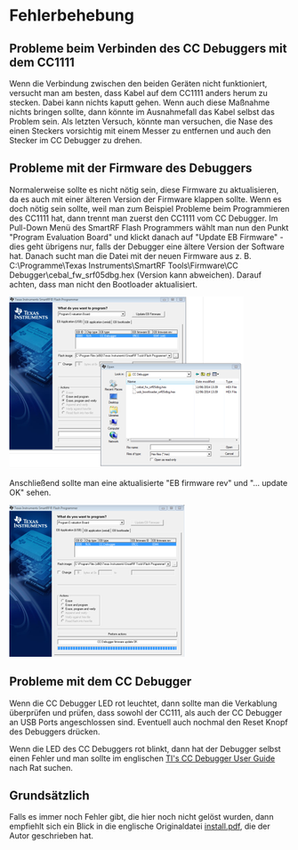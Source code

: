 # Fehlerbehebung


## Probleme beim Verbinden des CC Debuggers mit dem CC1111

Wenn die Verbindung zwischen den beiden Geräten nicht funktioniert, versucht man am besten, dass Kabel auf dem CC1111 anders herum zu stecken. Dabei kann nichts kaputt gehen. Wenn auch diese Maßnahme nichts bringen sollte, dann könnte im Ausnahmefall das Kabel selbst das Problem sein. Als letzten Versuch, könnte man versuchen, die Nase des einen Steckers vorsichtig mit einem Messer zu entfernen und auch den Stecker im CC Debugger zu drehen.


## Probleme mit der Firmware des Debuggers

Normalerweise sollte es nicht nötig sein, diese Firmware zu aktualisieren, da es auch mit einer älteren Version der Firmware klappen sollte. Wenn es doch nötig sein sollte, weil man zum Beispiel Probleme beim Programmieren des CC1111 hat, dann trennt man zuerst den CC1111 vom CC Debugger. 
Im Pull-Down Menü des SmartRF Flash Programmers wählt man nun den Punkt "Program Evaluation Board" und klickt danach auf "Update EB Firmware" - dies geht übrigens nur, falls der Debugger eine ältere Version der Software hat. Danach sucht man die Datei mit der neuen Firmware aus z. B. C:\Programme\Texas Instruments\SmartRF Tools\Firmware\CC Debugger\cebal_fw_srf05dbg.hex (Version kann abweichen). Darauf achten, dass man nicht den Bootloader aktualisiert.

![Firmware-Update1](../../images/enlite/firmware1.png)

Anschließend sollte man eine aktualisierte "EB firmware rev" und "... update OK" sehen.

![Firmware-Update2](../../images/enlite/firmware2.png)


## Probleme mit dem CC Debugger

Wenn die CC Debugger LED rot leuchtet, dann sollte man die Verkablung überprüfen und prüfen, dass sowohl der CC111, als auch der CC Debugger an USB Ports angeschlossen sind. Eventuell auch nochmal den Reset Knopf des Debuggers drücken.

Wenn die LED des CC Debuggers rot blinkt, dann hat der Debugger selbst einen Fehler und man sollte im englischen [TI's CC Debugger User Guide](http://www.ti.com/lit/pdf/swru197) nach Rat suchen.


## Grundsätzlich

Falls es immer noch Fehler gibt, die hier noch nicht gelöst wurden, dann empfiehlt sich ein Blick in die englische Originaldatei [install.pdf](https://github.com/jberian/mmcommander/blob/master/INSTALL.pdf), die der Autor geschrieben hat. 

